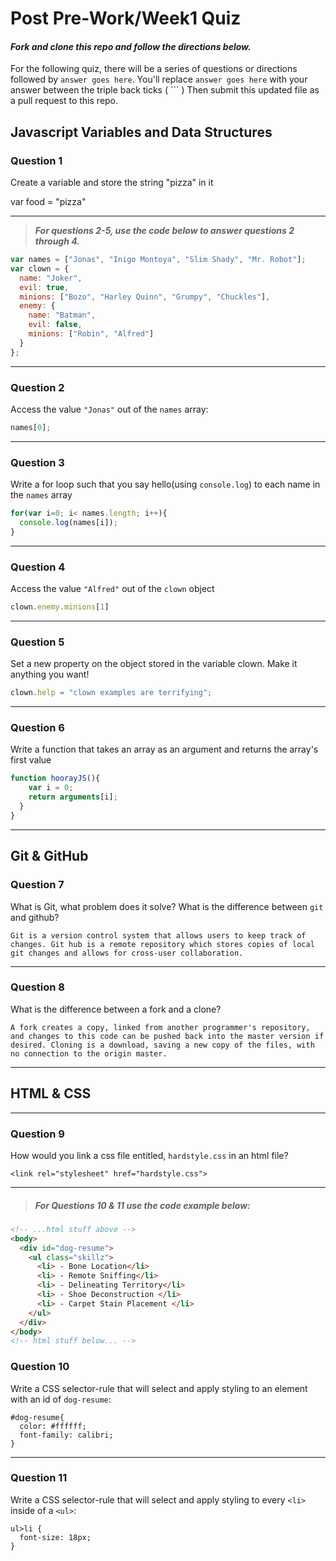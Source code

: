 # Post Pre-Work/Week1 Quiz

#### ***Fork and clone this repo and follow the directions below.***

For the following quiz, there will be a series of questions or directions followed by `answer goes here`. You'll replace `answer goes here` with your answer between the triple back ticks ( \`\`\` ) Then submit this updated file as a pull request to this repo.

## Javascript Variables and Data Structures

### Question 1

Create a variable and store the string "pizza" in it

var food = "pizza"

---

>  ***For questions 2-5, use the code below to answer questions 2 through 4.***

```js
var names = ["Jonas", "Inigo Montoya", "Slim Shady", "Mr. Robot"];
var clown = {
  name: "Joker",
  evil: true,
  minions: ["Bozo", "Harley Quinn", "Grumpy", "Chuckles"],
  enemy: {
    name: "Batman",
    evil: false,
    minions: ["Robin", "Alfred"]  
  }
};
```

---

### Question 2

Access the value `"Jonas"` out of the `names` array:

```js
names[0];
```

---
### Question 3

Write a for loop such that you say hello(using `console.log`) to each name in the `names` array

```js
for(var i=0; i< names.length; i++){
  console.log(names[i]);
}

```

---


### Question 4

Access the value `"Alfred"` out of the `clown` object

```js
clown.enemy.minions[1]
```

---
### Question 5

Set a new property on the object stored in the variable clown. Make it anything you want!

```js
clown.help = "clown examples are terrifying";
```

---
### Question 6
Write a function that takes an array as an argument and returns the array's first value

```js
function hoorayJS(){
    var i = 0;
    return arguments[i];
  }
}
```
---

## Git & GitHub

### Question 7

What is Git, what problem does it solve? What is the difference between `git` and github?

```
Git is a version control system that allows users to keep track of changes. Git hub is a remote repository which stores copies of local git changes and allows for cross-user collaboration.

```

---

### Question 8

What is the difference between a fork and a clone?

```
A fork creates a copy, linked from another programmer's repository, and changes to this code can be pushed back into the master version if desired. Cloning is a download, saving a new copy of the files, with no connection to the origin master.

```

---

## HTML & CSS

---

### Question 9

How would you link a css file entitled, `hardstyle.css` in an html file?

```
<link rel="stylesheet" href="hardstyle.css">
```

---

> ##### For Questions 10 & 11 use the code example below:

```HTML
<!-- ...html stuff above -->
<body>
  <div id="dog-resume">
    <ul class="skillz">
      <li> - Bone Location</li>
      <li> - Remote Sniffing</li>
      <li> - Delineating Territory</li>
      <li> - Shoe Deconstruction </li>
      <li> - Carpet Stain Placement </li>
    </ul>
  </div>
</body>
<!-- html stuff below... -->
```

### Question 10

Write a CSS selector-rule that will select and apply styling to an element with an id of `dog-resume`:


```
#dog-resume{
  color: #ffffff;
  font-family: calibri;
}
```

---

### Question 11

Write a CSS selector-rule that will select and apply styling to every `<li>` inside of a `<ul>`:

```
ul>li {
  font-size: 18px;
}
```

